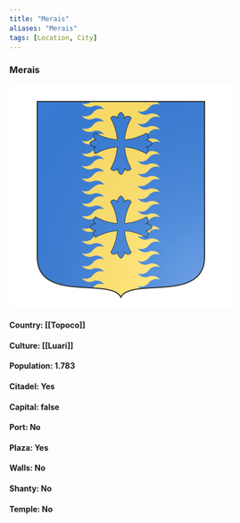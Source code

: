 ```yaml
---
title: "Merais"
aliases: "Merais"
tags: [Location, City]
---
```

### Merais
![](attachment/77129074177bcaa26829d29e8631f329.svg)

#### Country: [[Topoco]]

#### Culture: [[Luari]]

#### Population: 1.783

#### Citadel: Yes

#### Capital: false

#### Port: No

#### Plaza: Yes

#### Walls: No

#### Shanty: No

#### Temple: No

